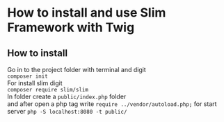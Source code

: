 How to install and use Slim Framework with Twig
=======

How to install
-------------
Go in to the project folder with terminal and digit  
` composer init `   
For install slim digit  
`composer require slim/slim`  
In folder create a `public/index.php` folder  
and after open a php tag write 
`require ../vendor/autoload.php;` 
for start server 
`php -S localhost:8080 -t public/`

 
 